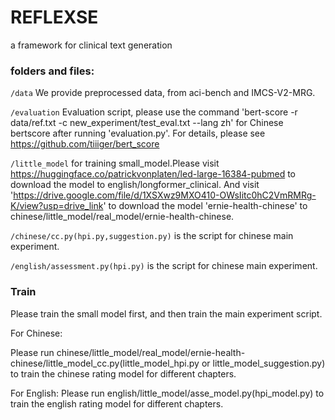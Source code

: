 # REFLEXSE
a framework for clinical text generation
### folders and files:


`/data` We provide preprocessed data, from aci-bench and IMCS-V2-MRG.

`/evaluation` Evaluation script, please use the command 'bert-score -r data/ref.txt  -c new_experiment/test_eval.txt --lang zh' for Chinese bertscore after running 'evaluation.py'. For details, please see https://github.com/tiiiger/bert_score

`/little_model` for training small_model.Please visit https://huggingface.co/patrickvonplaten/led-large-16384-pubmed to download the model to english/longformer_clinical. And visit 'https://drive.google.com/file/d/1XSXwz9MXO410-OWsIitc0hC2VmRMRg-K/view?usp=drive_link' to download the model 'ernie-health-chinese' to chinese/little_model/real_model/ernie-health-chinese. 

`/chinese/cc.py(hpi.py,suggestion.py)` is the script for chinese main experiment.


`/english/assessment.py(hpi.py)` is the script for chinese main experiment.



### Train

Please train the small model first, and then train the main experiment script.

For Chinese:

Please run chinese/little_model/real_model/ernie-health-chinese/little_model_cc.py(little_model_hpi.py or little_model_suggestion.py) to train the chinese rating model for different chapters.

For English:
Please run english/little_model/asse_model.py(hpi_model.py) to train the english rating model for different chapters.
